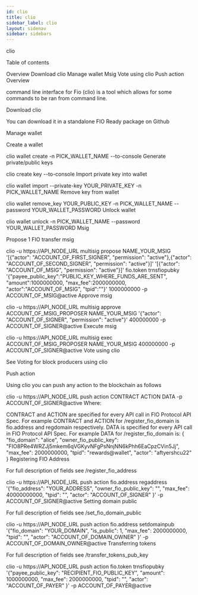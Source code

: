 ```yaml
---
id: clio
title: clio
sidebar_label: clio
layout: sidenav
sidebar: sidebars
---
```


clio

Table of contents

Overview
Download clio
Manage wallet
Msig
Vote using clio
Push action
Overview

command line interface for Fio (clio) is a tool which allows for some commands to be ran from command line.

Download clio

You can download it in a standalone FIO Ready package on Github

Manage wallet

Create a wallet

clio wallet create -n PICK_WALLET_NAME --to-console
Generate private/public keys

clio create key --to-console
Import private key into wallet

clio wallet import --private-key YOUR_PRIVATE_KEY -n PICK_WALLET_NAME
Remove key from wallet

clio wallet remove_key YOUR_PUBLIC_KEY -n PICK_WALLET_NAME --password YOUR_WALLET_PASSWORD
Unlock wallet

clio wallet unlock -n PICK_WALLET_NAME --password YOUR_WALLET_PASSWORD
Msig

Propose 1 FIO transfer msig

clio -u https://API_NODE_URL multisig propose NAME_YOUR_MSIG '[{"actor": "ACCOUNT_OF_FIRST_SIGNER", "permission": "active"},{"actor": "ACCOUNT_OF_SECOND_SIGNER", "permission": "active"}]' '[{"actor": "ACCOUNT_OF_MSIG", "permission": "active"}]' fio.token trnsfiopubky '{"payee_public_key":"PUBLIC_KEY_WHERE_FUNDS_ARE_SENT", "amount":1000000000, "max_fee":2000000000, "actor":"ACCOUNT_OF_MSIG", "tpid":""}' 1000000000 -p ACCOUNT_OF_MSIG@active
Approve msig

clio -u https://API_NODE_URL multisig approve ACCOUNT_OF_MSIG_PROPOSER NAME_YOUR_MSIG '{"actor": "ACCOUNT_OF_SIGNER", "permission": "active"}' 400000000 -p ACCOUNT_OF_SIGNER@active
Execute msig

clio -u https://API_NODE_URL multisig exec ACCOUNT_OF_MSIG_PROPOSER NAME_YOUR_MSIG 400000000 -p ACCOUNT_OF_SIGNER@active
Vote using clio

See Voting for block producers using clio

Push action

Using clio you can push any action to the blockchain as follows

clio -u https://API_NODE_URL push action CONTRACT ACTION DATA -p ACCOUNT_OF_SIGNER@active
Where:

CONTRACT and ACTION are specified for every API call in FIO Protocol API Spec. For example CONTRACT and ACTION for /register_fio_domain is fio.address and regdomain respectively.
DATA is specified for every API call in FIO Protocol API Spec. For example DATA for /register_fio_domain is:
{
  "fio_domain": "alice",
  "owner_fio_public_key": "FIO8PRe4WRZJj5mkem6qVGKyvNFgPsNnjNN6kPhh6EaCpzCVin5Jj",
  "max_fee": 2000000000,
  "tpid": "rewards@wallet",
  "actor": "aftyershcu22"
}
Registering FIO Address

For full description of fields see /register_fio_address

clio -u https://API_NODE_URL push action fio.address regaddress '{"fio_address": "YOUR_ADDRESS", "owner_fio_public_key": "", "max_fee": 40000000000, "tpid": "", "actor": "ACCOUNT_OF_SIGNER"
}' -p ACCOUNT_OF_SIGNER@active
Setting domain public

For full description of fields see /set_fio_domain_public

clio -u https://API_NODE_URL push action fio.address setdomainpub '{"fio_domain": "YOUR_DOMAIN", "is_public": 1, "max_fee": 2000000000, "tpid": "", "actor": "ACCOUNT_OF_DOMAIN_OWNER"
}' -p ACCOUNT_OF_DOMAIN_OWNER@active
Transferring tokens

For full description of fields see /transfer_tokens_pub_key

clio -u https://API_NODE_URL push action fio.token trnsfiopubky '{"payee_public_key": "RECIPIENT_FIO_PUBLIC_KEY", "amount": 1000000000, "max_fee": 2000000000, "tpid": "", "actor": "ACCOUNT_OF_PAYER"
}' -p ACCOUNT_OF_PAYER@active

